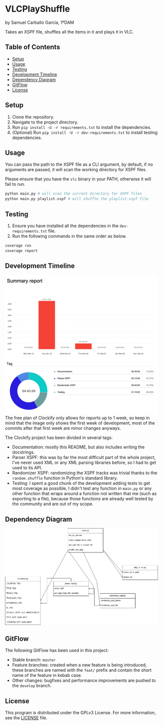 # VLCPlayShuffle

by Samuel Carballo García, 1ºDAM

Takes an XSPF file, shuffles all the items in it and plays it in VLC.

## Table of Contents

- [Setup](#setup)
- [Usage](#usage)
- [Testing](#testing)
- [Development Timeline](#development-timeline)
- [Dependency Diagram](#dependency-diagram)
- [GitFlow](#gitflow)
- [License](#license)

## Setup

1. Clone the repository.
2. Navigate to the project directory.
3. Run `pip install -U -r requirements.txt` to install the dependencies.
4. (Optional) Run `pip install -U -r dev-requirements.txt` to install testing dependencies.

## Usage

You can pass the path to the XSPF file as a CLI argument, by default, if no arguments are passed, it will scan the working directory for XSPF files.

Please ensure that you have the `vlc` binary in your PATH, otherwise it will fail to run.
```bash
python main.py # will scan the current directory for XSPF files
python main.py playlist.xspf # will shuffle the playlist.xspf file
```

## Testing

1. Ensure you have installed all the dependencies in the `dev-requirements.txt` file.
2. Run the following commands in the same order as below.
```bash
coverage run
coverage report
```

## Development Timeline

![Clockify timeline image](images/clockify.png)
The free plan of Clockify only allows for reports up to 1 week, so keep in mind that the image only shows the first week of development, most of the commits after that first week are minor changes anyways.

The Clockify project has been divided in several tags:
- Documentation: mostly this README, but also includes writing the docstrings.
- Parser XSPF: this was by far the most difficult part of the whole project, I've never used XML or any XML parsing libraries before, so I had to get used to its API.
- Randomizer XSPF: randomizing the XSPF tracks was trivial thanks to the `random.shuffle` function in Python's standard library.
- Testing: I spent a good chunk of the development adding tests to get most coverage as possible, I didn't test any function in `main.py` or any other function that wraps around a function not written that me (such as exporting to a file), because those functions are already well tested by the community and are out of my scope.

## Dependency Diagram

![Dependency diagram image](images/VLCPlayShuffle_Diagram.png)

## GitFlow

The following GitFlow has been used in this project:

- Stable branch: `master`
- Feature branches: created when a new feature is being introduced, these branches are named with the `feat/` prefix and contain the short name of the feature in kebab case.
- Other changes: bugfixes and performance improvements are pushed to the `develop` branch.

## License

This program is distributed under the GPLv3 License. For more information, see the [LICENSE](LICENSE) file.

